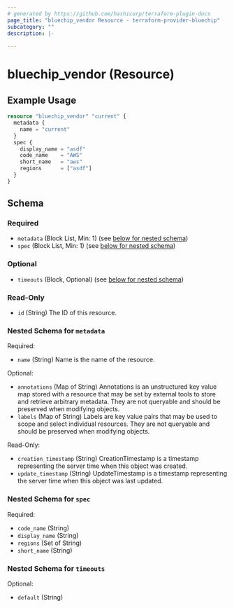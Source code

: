 ```yaml
---
# generated by https://github.com/hashicorp/terraform-plugin-docs
page_title: "bluechip_vendor Resource - terraform-provider-bluechip"
subcategory: ""
description: |-
  
---
```


# bluechip_vendor (Resource)



## Example Usage

```terraform
resource "bluechip_vendor" "current" {
  metadata {
    name = "current"
  }
  spec {
    display_name = "asdf"
    code_name    = "AWS"
    short_name   = "aws"
    regions      = ["asdf"]
  }
}
```

<!-- schema generated by tfplugindocs -->
## Schema

### Required

- `metadata` (Block List, Min: 1) (see [below for nested schema](#nestedblock--metadata))
- `spec` (Block List, Min: 1) (see [below for nested schema](#nestedblock--spec))

### Optional

- `timeouts` (Block, Optional) (see [below for nested schema](#nestedblock--timeouts))

### Read-Only

- `id` (String) The ID of this resource.

<a id="nestedblock--metadata"></a>
### Nested Schema for `metadata`

Required:

- `name` (String) Name is the name of the resource.

Optional:

- `annotations` (Map of String) Annotations is an unstructured key value map stored with a resource that may be set by external tools to store and retrieve arbitrary metadata. They are not queryable and should be preserved when modifying objects.
- `labels` (Map of String) Labels are key value pairs that may be used to scope and select individual resources. They are not queryable and should be preserved when modifying objects.

Read-Only:

- `creation_timestamp` (String) CreationTimestamp is a timestamp representing the server time when this object was created.
- `update_timestamp` (String) UpdateTimestamp is a timestamp representing the server time when this object was last updated.


<a id="nestedblock--spec"></a>
### Nested Schema for `spec`

Required:

- `code_name` (String)
- `display_name` (String)
- `regions` (Set of String)
- `short_name` (String)


<a id="nestedblock--timeouts"></a>
### Nested Schema for `timeouts`

Optional:

- `default` (String)
